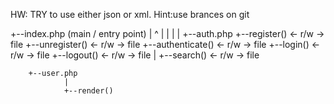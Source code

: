 HW: TRY to use either json or xml. Hint:use brances on git

+--index.php (main / entry point)
|        ^
        |
        |
        |
        |
        +--auth.php
                +--register()      <- r/w -> file
                +--unregister()    <- r/w -> file
                +--authenticate()  <- r/w -> file
                +--login()         <- r/w -> file
                +--logout()        <- r/w -> file
                |
                +--search()        <- r/w -> file

        +--user.php
                |
                +--render()


